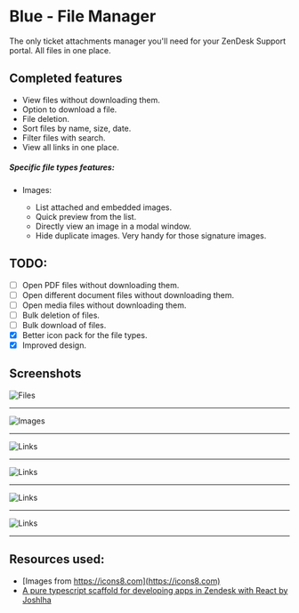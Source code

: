 # Blue - File Manager

The only ticket attachments manager you'll need for your ZenDesk Support portal. All files in one place.

## Completed features

-   View files without downloading them.
-   Option to download a file.
-   File deletion.
-   Sort files by name, size, date.
-   Filter files with search.
-   View all links in one place.

##### Specific file types features:

-   Images:

    -   List attached and embedded images.
    -   Quick preview from the list.
    -   Directly view an image in a modal window.
    -   Hide duplicate images. Very handy for those signature images.

## TODO:

-   [ ] Open PDF files without downloading them.
-   [ ] Open different document files without downloading them.
-   [ ] Open media files without downloading them.
-   [ ] Bulk deletion of files.
-   [ ] Bulk download of files.
-   [x] Better icon pack for the file types.
-   [x] Improved design.

## Screenshots

![Files](https://i.imgur.com/wvDUVDL.png)

---

![Images](https://i.imgur.com/jbAiChK.png)

---

![Links](https://i.imgur.com/tWZAcLa.png)

---

![Links](https://i.imgur.com/OldTqu5.png)

---

![Links](https://i.imgur.com/aViLPKO.png)

---

![Links](https://i.imgur.com/eky3Msx.png)

---

## Resources used:

-   [Images from https://icons8.com](https://icons8.com)
-   [A pure typescript scaffold for developing apps in Zendesk with React by Joshlha](https://github.com/Joshlha/zd-ts-react)
